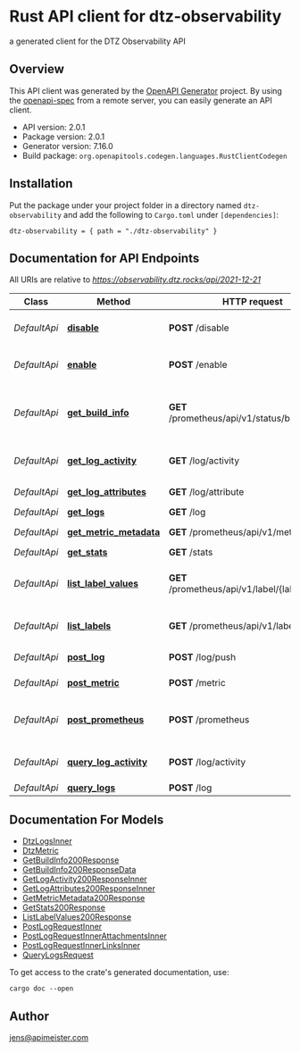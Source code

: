 # Rust API client for dtz-observability

a generated client for the DTZ Observability API


## Overview

This API client was generated by the [OpenAPI Generator](https://openapi-generator.tech) project.  By using the [openapi-spec](https://openapis.org) from a remote server, you can easily generate an API client.

- API version: 2.0.1
- Package version: 2.0.1
- Generator version: 7.16.0
- Build package: `org.openapitools.codegen.languages.RustClientCodegen`

## Installation

Put the package under your project folder in a directory named `dtz-observability` and add the following to `Cargo.toml` under `[dependencies]`:

```
dtz-observability = { path = "./dtz-observability" }
```

## Documentation for API Endpoints

All URIs are relative to *https://observability.dtz.rocks/api/2021-12-21*

Class | Method | HTTP request | Description
------------ | ------------- | ------------- | -------------
*DefaultApi* | [**disable**](docs/DefaultApi.md#disable) | **POST** /disable | disable the observability service
*DefaultApi* | [**enable**](docs/DefaultApi.md#enable) | **POST** /enable | enable the observability service
*DefaultApi* | [**get_build_info**](docs/DefaultApi.md#get_build_info) | **GET** /prometheus/api/v1/status/buildinfo | retreive build information about the dtz backend
*DefaultApi* | [**get_log_activity**](docs/DefaultApi.md#get_log_activity) | **GET** /log/activity | get log activity over time
*DefaultApi* | [**get_log_attributes**](docs/DefaultApi.md#get_log_attributes) | **GET** /log/attribute | get log attributes
*DefaultApi* | [**get_logs**](docs/DefaultApi.md#get_logs) | **GET** /log | get logs
*DefaultApi* | [**get_metric_metadata**](docs/DefaultApi.md#get_metric_metadata) | **GET** /prometheus/api/v1/metadata | query metric metadata
*DefaultApi* | [**get_stats**](docs/DefaultApi.md#get_stats) | **GET** /stats | get statistics
*DefaultApi* | [**list_label_values**](docs/DefaultApi.md#list_label_values) | **GET** /prometheus/api/v1/label/{label}/values | list all available values for one labels
*DefaultApi* | [**list_labels**](docs/DefaultApi.md#list_labels) | **GET** /prometheus/api/v1/labels | list all available labels
*DefaultApi* | [**post_log**](docs/DefaultApi.md#post_log) | **POST** /log/push | push log data
*DefaultApi* | [**post_metric**](docs/DefaultApi.md#post_metric) | **POST** /metric | push metric data
*DefaultApi* | [**post_prometheus**](docs/DefaultApi.md#post_prometheus) | **POST** /prometheus | Push endpoint for prometheus data.
*DefaultApi* | [**query_log_activity**](docs/DefaultApi.md#query_log_activity) | **POST** /log/activity | get log activity over time filtered
*DefaultApi* | [**query_logs**](docs/DefaultApi.md#query_logs) | **POST** /log | query logs


## Documentation For Models

 - [DtzLogsInner](docs/DtzLogsInner.md)
 - [DtzMetric](docs/DtzMetric.md)
 - [GetBuildInfo200Response](docs/GetBuildInfo200Response.md)
 - [GetBuildInfo200ResponseData](docs/GetBuildInfo200ResponseData.md)
 - [GetLogActivity200ResponseInner](docs/GetLogActivity200ResponseInner.md)
 - [GetLogAttributes200ResponseInner](docs/GetLogAttributes200ResponseInner.md)
 - [GetMetricMetadata200Response](docs/GetMetricMetadata200Response.md)
 - [GetStats200Response](docs/GetStats200Response.md)
 - [ListLabelValues200Response](docs/ListLabelValues200Response.md)
 - [PostLogRequestInner](docs/PostLogRequestInner.md)
 - [PostLogRequestInnerAttachmentsInner](docs/PostLogRequestInnerAttachmentsInner.md)
 - [PostLogRequestInnerLinksInner](docs/PostLogRequestInnerLinksInner.md)
 - [QueryLogsRequest](docs/QueryLogsRequest.md)


To get access to the crate's generated documentation, use:

```
cargo doc --open
```

## Author

jens@apimeister.com

